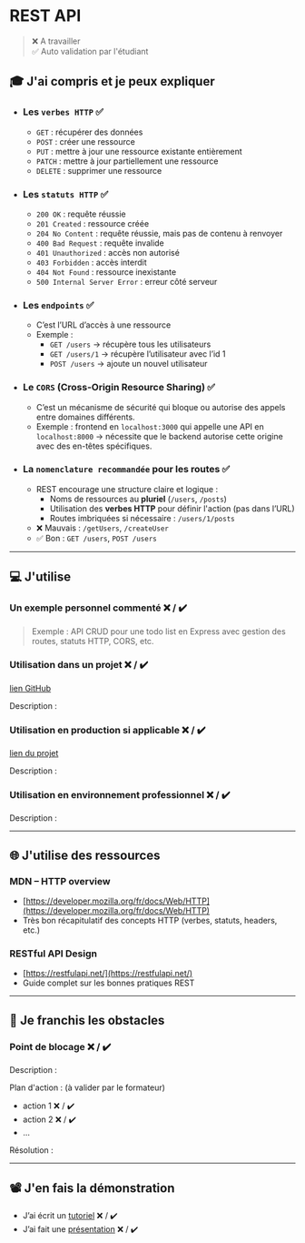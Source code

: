 # REST API

> ❌ A travailler  
> ✅ Auto validation par l'étudiant

## 🎓 J'ai compris et je peux expliquer

- ### Les `verbes HTTP` ✅  
    * `GET` : récupérer des données  
    * `POST` : créer une ressource  
    * `PUT` : mettre à jour une ressource existante entièrement  
    * `PATCH` : mettre à jour partiellement une ressource  
    * `DELETE` : supprimer une ressource

- ### Les `statuts HTTP` ✅  
    * `200 OK` : requête réussie  
    * `201 Created` : ressource créée  
    * `204 No Content` : requête réussie, mais pas de contenu à renvoyer  
    * `400 Bad Request` : requête invalide  
    * `401 Unauthorized` : accès non autorisé  
    * `403 Forbidden` : accès interdit  
    * `404 Not Found` : ressource inexistante  
    * `500 Internal Server Error` : erreur côté serveur

- ### Les `endpoints` ✅  
    * C’est l’URL d’accès à une ressource  
    * Exemple :  
      - `GET /users` → récupère tous les utilisateurs  
      - `GET /users/1` → récupère l’utilisateur avec l’id 1  
      - `POST /users` → ajoute un nouvel utilisateur

- ### Le `CORS` (Cross-Origin Resource Sharing) ✅  
    * C’est un mécanisme de sécurité qui bloque ou autorise des appels entre domaines différents.  
    * Exemple : frontend en `localhost:3000` qui appelle une API en `localhost:8000` → nécessite que le backend autorise cette origine avec des en-têtes spécifiques.

- ### La `nomenclature recommandée` pour les routes ✅  
    * REST encourage une structure claire et logique :  
        - Noms de ressources au **pluriel** (`/users`, `/posts`)  
        - Utilisation des **verbes HTTP** pour définir l'action (pas dans l’URL)  
        - Routes imbriquées si nécessaire : `/users/1/posts`  
    * ❌ Mauvais : `/getUsers`, `/createUser`  
    * ✅ Bon : `GET /users`, `POST /users`

---

## 💻 J'utilise

### Un exemple personnel commenté ❌ / ✔️

> Exemple : API CRUD pour une todo list en Express avec gestion des routes, statuts HTTP, CORS, etc.

### Utilisation dans un projet ❌ / ✔️

[lien GitHub](...)

Description :

### Utilisation en production si applicable ❌ / ✔️

[lien du projet](...)

Description :

### Utilisation en environnement professionnel ❌ / ✔️

Description :

---

## 🌐 J'utilise des ressources

### MDN – HTTP overview  
- [https://developer.mozilla.org/fr/docs/Web/HTTP](https://developer.mozilla.org/fr/docs/Web/HTTP)  
- Très bon récapitulatif des concepts HTTP (verbes, statuts, headers, etc.)

### RESTful API Design  
- [https://restfulapi.net/](https://restfulapi.net/)  
- Guide complet sur les bonnes pratiques REST

---

## 🚧 Je franchis les obstacles

### Point de blocage ❌ / ✔️

Description :

Plan d'action : (à valider par le formateur)

- action 1 ❌ / ✔️  
- action 2 ❌ / ✔️  
- ...

Résolution :

---

## 📽️ J'en fais la démonstration

- J’ai écrit un [tutoriel](...) ❌ / ✔️  
- J’ai fait une [présentation](...) ❌ / ✔️
